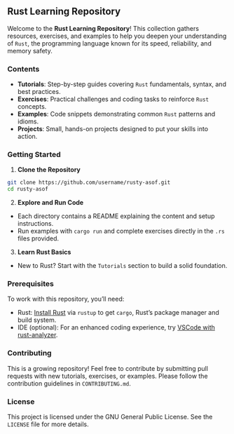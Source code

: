 ## Rust Learning Repository

Welcome to the **Rust Learning Repository**! This collection gathers resources, exercises, and examples to help you deepen your understanding of `Rust`, the programming language known for its speed, reliability, and memory safety.

### Contents

- **Tutorials**: Step-by-step guides covering `Rust` fundamentals, syntax, and best practices.
- **Exercises**: Practical challenges and coding tasks to reinforce `Rust` concepts.
- **Examples**: Code snippets demonstrating common `Rust` patterns and idioms.
- **Projects**: Small, hands-on projects designed to put your skills into action.

### Getting Started

1. **Clone the Repository**

```bash
git clone https://github.com/username/rusty-asof.git
cd rusty-asof
```

2. **Explore and Run Code**

- Each directory contains a README explaining the content and setup instructions.
- Run examples with `cargo run` and complete exercises directly in the `.rs` files provided.

3. **Learn Rust Basics**

- New to Rust? Start with the `Tutorials` section to build a solid foundation.

### Prerequisites

To work with this repository, you’ll need:

- Rust: [Install Rust](https://www.rust-lang.org/tools/install) via `rustup` to get `cargo`, Rust’s package manager and build system.
- IDE (optional): For an enhanced coding experience, try [VSCode with rust-analyzer](https://code.visualstudio.com/docs/languages/rust).

### Contributing

This is a growing repository! Feel free to contribute by submitting pull requests with new tutorials, exercises, or examples. Please follow the contribution guidelines in `CONTRIBUTING.md`.

### License

This project is licensed under the GNU General Public License. See the `LICENSE` file for more details.
